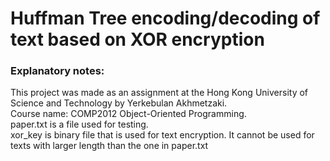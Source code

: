 # Huffman Tree encoding/decoding of text based on XOR encryption #
### Explanatory notes: ###
This project was made as an assignment at the Hong Kong University of Science and Technology by Yerkebulan Akhmetzaki.<br/>
Course name: COMP2012 Object-Oriented Programming.<br/>
paper.txt is a file used for testing.<br/>
xor_key is binary file that is used for text encryption. It cannot be used for texts with larger length than the one in paper.txt<br/>
